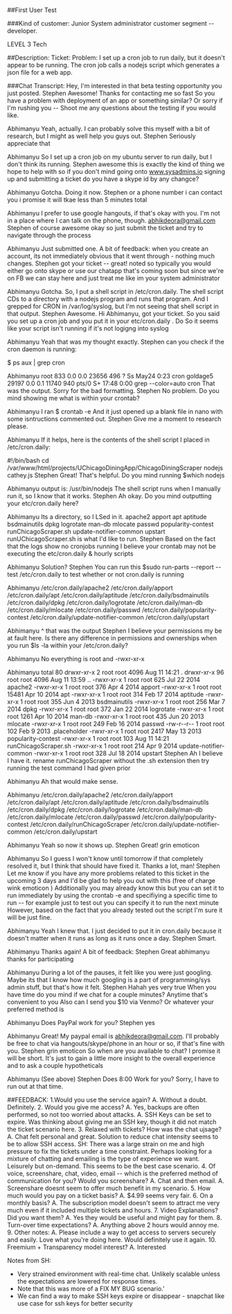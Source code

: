 ##First User Test

###Kind of customer:
Junior System administrator customer segment -- developer. 

LEVEL 3 Tech


##Description:
Ticket: Problem: I set up a cron job to run daily, but it doesn't appear to be running. The cron job calls a nodejs script which generates a json file for a web app.

###Chat Transcript:
Hey,
I'm interested in that beta testing opportunity you just posted.
Stephen
Awesome! Thanks for contacting me so fast
So you have a problem with deployment of an app or something similar?
Or sorry if I'm rushing you -- Shoot me any questions about the testing if you would like.

Abhimanyu
Yeah, actually. I can probably solve this myself with a bit of research, but I might as well help you guys out.
Stephen
Seriously appreciate that

Abhimanyu
So I set up a cron job on my ubuntu server to run daily, but I don't think its running.
Stephen
awesome
this is exactly the kind of thing we hope to help with
so if you don't mind
going onto www.sysadmins.io
signing up  and submitting a ticket
do you have a skype id by any changce?

Abhimanyu
Gotcha. Doing it now.
Stephen
or a phone number i can contact you
i promise it will tkae less than 5 minutes total

Abhimanyu
I prefer to use google hangouts, if that's okay with you. I'm not in a place where I can talk on the phone, though.
abhikdeora@gmail.com
Stephen
of course
awesome okay so just submit the ticket
and try to navigate through the process

Abhimanyu
Just submitted one.
A bit of feedback: when you create an account, its not immediately obvious that it went through - nothing much changes.
Stephen
got your ticket -- great! noted
so typically you would either go onto skype or use our chatapp that's coming soon
but since we're on FB we can stay here and
just treat me like im your system administrator

Abhimanyu
Gotcha.
So, I put a shell script in /etc/cron.daily.
The shell script CDs to a directory with a nodejs program and runs that program.
And I grepped for CRON in /var/log/syslog, but I'm not seeing that shell script in that output.
Stephen
Awesome. Hi Abhimanyu, got your ticket. So you said you set up a cron job and you put it in your etc/cron.daily . Do
So it seems like your script isn't running if it's not logigng into syslog

Abhimanyu
Yeah that was my thought exactly.
Stephen
can you check if the cron daemon is running:

$ ps aux | grep cron

Abhimanyu
root       833  0.0  0.0  23656   496 ?        Ss   May24   0:23 cron
goldage5 29197  0.0  0.1  11740   940 pts/0    S+   17:48   0:00 grep --color=auto cron
That was the output.
Sorry for the bad formatting.
Stephen
No problem.
Do you mind showing me what is within your crontab?

Abhimanyu
I ran
$ crontab -e
And it just opened up a blank file in nano with some isntructions commented out.
Stephen
Give me a moment to research please.

Abhimanyu
If it helps, here is the contents of the shell script I placed in /etc/cron.daily:

#!/bin/bash
cd /var/www/html/projects/UChicagoDiningApp/ChicagoDiningScraper
nodejs cathey.js
Stephen
Great! That's helpful. Do you mind running
$which nodejs

Abhimanyu
output is:
/usr/bin/nodejs
The shell script runs when I manually run it, so I know that it works.
Stephen
Ah okay.
Do you mind outputting your etc/cron.daily here?

Abhimanyu
Its a directory, so I LSed in it.
apache2  apport  apt  aptitude  bsdmainutils  dpkg  logrotate  man-db  mlocate  passwd  popularity-contest  runChicagoScraper.sh  update-notifier-common  upstart
runUChicagoScraper.sh is what I'd like to run.
Stephen
Based on the fact that the logs show no cronjobs running
I believe your crontab may not be executing the etc/cron.daily & hourly scripts

Abhimanyu
Solution?
Stephen
You can run this
$sudo run-parts --report --test /etc/cron.daily
to test whether or not cron.daily is running

Abhimanyu
/etc/cron.daily/apache2
/etc/cron.daily/apport
/etc/cron.daily/apt
/etc/cron.daily/aptitude
/etc/cron.daily/bsdmainutils
/etc/cron.daily/dpkg
/etc/cron.daily/logrotate
/etc/cron.daily/man-db
/etc/cron.daily/mlocate
/etc/cron.daily/passwd
/etc/cron.daily/popularity-contest
/etc/cron.daily/update-notifier-common
/etc/cron.daily/upstart

Abhimanyu
^ that was the output
Stephen
I believe your permissions my be at fault here.
Is there any difference in permissions and ownerships
when you run
$ls -la within your /etc/cron.daily?

Abhimanyu
No everything is root and -rwxr-xr-x

Abhimanyu
total 80
drwxr-xr-x  2 root root  4096 Aug 11 14:21 .
drwxr-xr-x 96 root root  4096 Aug 11 13:59 ..
-rwxr-xr-x  1 root root   625 Jul 22  2014 apache2
-rwxr-xr-x  1 root root   376 Apr  4  2014 apport
-rwxr-xr-x  1 root root 15481 Apr 10  2014 apt
-rwxr-xr-x  1 root root   314 Feb 17  2014 aptitude
-rwxr-xr-x  1 root root   355 Jun  4  2013 bsdmainutils
-rwxr-xr-x  1 root root   256 Mar  7  2014 dpkg
-rwxr-xr-x  1 root root   372 Jan 22  2014 logrotate
-rwxr-xr-x  1 root root  1261 Apr 10  2014 man-db
-rwxr-xr-x  1 root root   435 Jun 20  2013 mlocate
-rwxr-xr-x  1 root root   249 Feb 16  2014 passwd
-rw-r--r--  1 root root   102 Feb  9  2013 .placeholder
-rwxr-xr-x  1 root root  2417 May 13  2013 popularity-contest
-rwxr-xr-x  1 root root   103 Aug 11 14:21 runChicagoScraper.sh
-rwxr-xr-x  1 root root   214 Apr  9  2014 update-notifier-common
-rwxr-xr-x  1 root root   328 Jul 18  2014 upstart
Stephen
Ah
I believe I have it.
rename runChicagoScraper without the .sh extension
then try running the test command I had given prior

Abhimanyu
Ah that would make sense.

Abhimanyu
/etc/cron.daily/apache2
/etc/cron.daily/apport
/etc/cron.daily/apt
/etc/cron.daily/aptitude
/etc/cron.daily/bsdmainutils
/etc/cron.daily/dpkg
/etc/cron.daily/logrotate
/etc/cron.daily/man-db
/etc/cron.daily/mlocate
/etc/cron.daily/passwd
/etc/cron.daily/popularity-contest
/etc/cron.daily/runChicagoScraper
/etc/cron.daily/update-notifier-common
/etc/cron.daily/upstart

Abhimanyu
Yeah so now it shows up.
Stephen
Great! grin emoticon

Abhimanyu
So I guess I won't know until tomorrow if that completely resolved it, but I think that should have fixed it.
Thanks a lot, man!
Stephen
Let me know if you have any more problems related to this ticket in the upcoming 3 days and I'd be glad to help you out with this (free of charge wink emoticon )
Additionally you may already know this but
you can set it to run immediately by using the crontab -e
and specifiying a specific time to run -- for example just to test out you can specify it to run the next minute
However, based on the fact that you already tested out the script I'm sure it will be just fine.

Abhimanyu
Yeah I knew that. I just decided to put it in cron.daily because it doesn't matter when it runs as long as it runs once a day.
Stephen
Smart.

Abhimanyu
Thanks again!
A bit of feedback:
Stephen
Great abhimanyu thanks for participating

Abhimanyu
During a lot of the pauses, it felt like you were just googling. Maybe its that I know how much googling is a part of programming/sys admin stuff, but that's how it felt.
Stephen
Hahah yes very true
When you have time do you mind if we chat for a couple minutes?
Anytime that's convenient to you
Also can I send you $10 via Venmo?
Or whatever your preferred method is

Abhimanyu
Does PayPal work for you?
Stephen
yes

Abhimanyu
Great! My paypal email is abhikdeora@gmail.com.
I'll probably be free to chat via hangouts/skype/phone in an hour or so, if that's fine with you.
Stephen
grin emoticon So when are you available to chat? I promise it will be short. It's just to gain a little more insight to the overall experience and to ask a couple hypotheticals

Abhimanyu
(See above)
Stephen
Does 8:00 Work for you? Sorry, I have to run out at that time.


##FEEDBACK:
	1.Would you use the service again?
		A. Without a doubt. Definitely.
	2. Would you give me access?
		A. Yes, backups are often performed, so not too worried about attacks.
		A. SSH Keys can be set to expire. Was thinking about giving me an SSH key, though it did not match the ticket scenario here.
	3. Relaxed with tickets? How was the chat ujsage?
		A. Chat felt personal and great. Solution to reduce chat intensity seems to be to allow SSH access.
		SH: There was a large strain on me and high pressure to fix the tickets under a time constraint. Perhaps looking for a mixture of
			chatting and emailing is the type of experience we want. Leisurely but on-demand. This seems to be the best case scenario.
	4. Of voice, screenshare, chat, video, email -- which is the preferred method of communication for you? Would you screenshare?
		A. Chat and then email.
		A. Screenshare doesnt seem to offer much benefit in my scenario.
	5. How much would you pay on a ticket basis?
		A. $4.99 seems very fair.
	6. On a monthly basis?
		A. The subscription model doesn't seem to attract me very much even if it included multiple tickets and hours.
	7. Video Explanations? Did you want them?
		A. Yes they would be useful and might pay for them.
	8. Turn-over time expectations?
		A. Anything above 2 hours would annoy me.
	9. Other notes:
		A. Please include a way to get access to servers securely and easily. Love what you're doing here. Would definitely use it again.
	10. Freemium + Transparency model interest?
		A. Interested

Notes from SH:
- Very strained environment with real-time chat. Unlikely scalable unless the expectations are lowered for response times.
- Note that this was more of a FIX MY BUG scenario.'
- We can find a way to make SSH keys expire or disappear - snapchat like use case for ssh keys for better security




	

		
